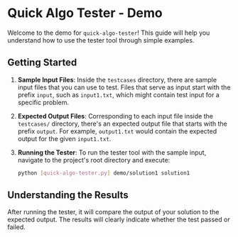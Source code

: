 # Quick Algo Tester - Demo

Welcome to the demo for `quick-algo-tester`! This guide will help you understand how to use the tester tool through simple examples.

## Getting Started

1. **Sample Input Files**: Inside the `testcases` directory, there are sample input files that you can use to test. Files that serve as input start with the prefix `input`, such as `input1.txt`, which might contain test input for a specific problem.

2. **Expected Output Files**: Corresponding to each input file inside the `testcases/` directory, there's an expected output file that starts with the prefix `output`. For example, `output1.txt` would contain the expected output for the given `input1.txt`.

3. **Running the Tester**: To run the tester tool with the sample input, navigate to the project's root directory and execute:

   ```bash
   python [quick-algo-tester.py] demo/solution1 solution1
   ```

## Understanding the Results

After running the tester, it will compare the output of your solution to the expected output. The results will clearly indicate whether the test passed or failed.

